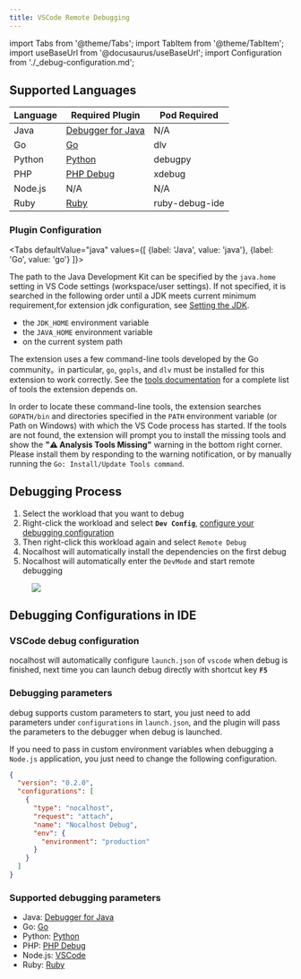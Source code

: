 ```yaml
---
title: VSCode Remote Debugging
---
```


import Tabs from '@theme/Tabs';
import TabItem from '@theme/TabItem';
import useBaseUrl from '@docusaurus/useBaseUrl';
import Configuration from './\_debug-configuration.md';

## Supported Languages

| Language | Required Plugin                                                                                    | Pod Required   |
| -------- | -------------------------------------------------------------------------------------------------- | -------------- |
| Java     | [Debugger for Java](https://marketplace.visualstudio.com/items?itemName=vscjava.vscode-java-debug) | N/A            |
| Go       | [Go](https://marketplace.visualstudio.com/items?itemName=golang.Go)                                | dlv            |
| Python   | [Python](https://marketplace.visualstudio.com/items?itemName=ms-python.python)                     | debugpy        |
| PHP      | [PHP Debug](https://marketplace.visualstudio.com/items?itemName=felixfbecker.php-debug)            | xdebug         |
| Node.js  | N/A                                                                                                | N/A            |
| Ruby     | [Ruby](https://marketplace.visualstudio.com/items?itemName=rebornix.Ruby)                          | ruby-debug-ide |

### Plugin Configuration

<Tabs
defaultValue="java"
values={[
{label: 'Java', value: 'java'},
{label: 'Go', value: 'go'}
]}>

<TabItem value="java">

The path to the Java Development Kit can be specified by the `java.home` setting in VS Code settings (workspace/user settings). If not specified, it is searched in the following order until a JDK meets current minimum requirement,for extension jdk configuration, see [Setting the JDK](https://github.com/redhat-developer/vscode-java#setting-the-jdk).

- the `JDK_HOME` environment variable
- the `JAVA_HOME` environment variable
- on the current system path

</TabItem>
<TabItem value="go">

The extension uses a few command-line tools developed by the Go community。in particular, `go`, `gopls`, and `dlv` must be installed for this extension to work correctly. See the [tools documentation](https://github.com/golang/vscode-go/blob/master/docs/tools.md) for a complete list of tools the extension depends on.

In order to locate these command-line tools, the extension searches `GOPATH/bin` and directories specified in the `PATH` environment variable (or Path on Windows) with which the VS Code process has started. If the tools are not found, the extension will prompt you to install the missing tools and show the **"⚠️ Analysis Tools Missing"** warning in the bottom right corner. Please install them by responding to the warning notification, or by manually running the `Go: Install/Update Tools command`.

</TabItem>
</Tabs>

## Debugging Process

1. Select the workload that you want to debug
2. Right-click the workload and select **`Dev Config`**, [configure your debugging configuration](#Configuration)
3. Then right-click this workload again and select `Remote Debug`
4. Nocalhost will automatically install the dependencies on the first debug
5. Nocalhost will automatically enter the `DevMode` and start remote debugging

<figure className="img-frame">
  <img className="gif-img" src={useBaseUrl('/img/debug/vscode-debug.gif')} />
</figure>

<Configuration name="vscode"/>

## Debugging Configurations in IDE

### VSCode debug configuration

nocalhost will automatically configure `launch.json` of `vscode` when debug is finished, next time you can launch debug directly with shortcut key **`F5`**

### Debugging parameters

debug supports custom parameters to start, you just need to add parameters under `configurations` in `launch.json`, and the plugin will pass the parameters to the debugger when debug is launched.

If you need to pass in custom environment variables when debugging a `Node.js` application, you just need to change the following configuration.

```json {8-10} title="launch.json"
{
  "version": "0.2.0",
  "configurations": [
    {
      "type": "nocalhost",
      "request": "attach",
      "name": "Nocalhost Debug",
      "env": {
        "environment": "production"
      }
    }
  ]
}
```

### Supported debugging parameters

- Java: [Debugger for Java](https://code.visualstudio.com/docs/java/java-debugging#_attach)
- Go: [Go](https://github.com/golang/vscode-go/blob/master/docs/debugging.md#attach)
- Python: [Python](https://code.visualstudio.com/docs/python/debugging#_set-configuration-options)
- PHP: [PHP Debug](https://github.com/xdebug/vscode-php-debug#supported-launchjson-settings)
- Node.js: [VSCode](https://code.visualstudio.com/docs/nodejs/nodejs-debugging#_remote-debugging)
- Ruby: [Ruby](https://github.com/rubyide/vscode-ruby/wiki/3.-Attaching-to-a-debugger)
